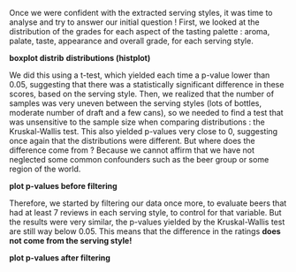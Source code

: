 Once we were confident with the extracted serving styles, it was time to analyse and try to answer our initial question ! First, we looked at the distribution of the grades for each aspect of the tasting palette : aroma, palate, taste, appearance and overall grade, for each serving style.

**boxplot distrib**
**distributions (histplot)**

 We did this using a t-test, which yielded each time a p-value lower than 0.05, suggesting that there was a statistically significant difference in these scores, based on the serving style. Then, we realized that the number of samples was very uneven between the serving styles (lots of bottles, moderate number of draft and a few cans), so we needed to find a test that was unsensitive to the sample size when comparing distributions : the Kruskal-Wallis test. This also yielded p-values very close to 0, suggesting once again that the distributions were different. But where does the difference come from ? Because we cannot affirm that we have not neglected some common confounders such as the beer group or some region of the world. 

 **plot p-values before filtering**
 
 Therefore, we started by filtering our data once more, to evaluate beers that had at least 7 reviews in each serving style, to control for that variable. But the results were very similar, the p-values yielded by the Kruskal-Wallis test are still way below 0.05. This means that the difference in the ratings **does not come from the serving style!**

 **plot p-values after filtering**